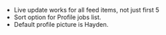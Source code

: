- Live update works for all feed items, not just first 5
- Sort option for Profile jobs list.
- Default profile picture is Hayden.
